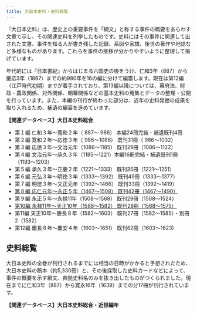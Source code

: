 ```yaml
---
title: 大日本史料・史料綜覧
---
```


<p>
『大日本史料』は、歴史上の重要事件を「綱文」と称する事件の概要をあらわす文章で示し、その関連史料を列挙したものです。史料にはその事件に関連して出された文書、事件を知る人が書き残した記録、系図や家譜、後世の著作や地誌など多様なものがあります。これらを事件の推移が分かりやすいように整理して掲げています。
</p>
<p>
年代的には『日本書紀』からはじまる六国史の後をうけ、仁和3年（887）から慶応3年（1867）までの約980年を16の編に分けて編纂します。現在は第12編（江戸時代初期）までが着手されており、第13編以降については、幕府法、財政・農政関係、対外関係、朝幕関係などの基本史料の蒐集とデータの整理・公開を行っています。また、本編の刊行が終わった部分は、近年の史料発掘の成果を取り入れるため、補遺の編纂を進めています。
</p>

<p>
<b> 【関連データベース】大日本史料総合</b>
</p>

<ul class="ul10">
<li>
    第１編 仁和３年～寛和２年（ 887～ 986） 本編24冊完結・補遺既刊4冊
</li>

<li>第２編 寛和２年～応徳３年（ 986～1086） 既刊31冊（ 986～1032）</li>

<li>第３編 応徳３年～文治元年（1086～1185） 既刊29冊（1086～1122）</li>
<li>
    第４編
    文治元年～承久３年（1185～1221）本編16冊完結・補遺既刊1冊（1193～1203）
</li>
<li>第５編 承久３年～正慶２年（1221～1333） 既刊35冊（1221～1251）</li>
<li>第６編 元弘３年～明徳３年（1333～1392） 既刊49冊（1333～1377）</li>
<li>第７編 明徳３年～文正元年（1392～1466） 既刊33冊（1392～1419）</li>
<li>
    <a
    target="_blank"
    href="https://www.hi.u-tokyo.ac.jp/personal/suegara/hensan.htm"
    >第８編 応仁元年～永正５年（1467～1508） 既刊42冊（1467～1490）</a
    >
</li>
<li>第９編 永正５年～永禄11年（1508～1568） 既刊29冊（1508～1524）</li>
<li>
    <a
    target="_blank"
    href="https://www.hi.u-tokyo.ac.jp/personal/kaneko/chusei/10hen.html"
    >第10編 永禄11年～天正10年（1568～1582） 既刊28冊（1568～1575）</a
    >
</li>
<li>
    第11編 天正10年～慶長８年（1582～1603）
    既刊27冊（1582～1585）・別冊2（1582）
</li>
<li>第12編 慶長８年～慶安４年（1603～1651） 既刊62冊（1603～1623)</li>
</ul>

<h2 class="h03">史料総覧</h2>

<p>
大日本史料の全巻が刊行されるまでには相当の日時がかかると予想されたため、大日本史料の稿本（約5,330冊）と、その後採取した史料カードなどによって、事件の概要を示す綱文、典拠史料名のみを抜き出したものがつくられました。現在までに仁和3年（887）から寛永16年（1639）までの分17冊が刊行されています。
</p>

<p>
<b> 【関連データベース】大日本史料総合・近世編年</b>
</p>
